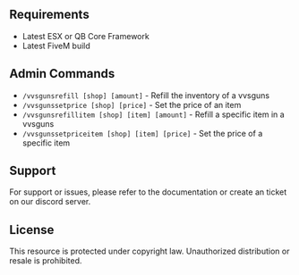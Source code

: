 ## Requirements

- Latest ESX or QB Core Framework
- Latest FiveM build

## Admin Commands

- `/vvsgunsrefill [shop] [amount]` - Refill the inventory of a vvsguns
- `/vvsgunssetprice [shop] [price]` - Set the price of an item
- `/vvsgunsrefillitem [shop] [item] [amount]` - Refill a specific item in a vvsguns
- `/vvsgunssetpriceitem [shop] [item] [price]` - Set the price of a specific item

## Support

For support or issues, please refer to the documentation or create an ticket on our discord server.

## License

This resource is protected under copyright law. Unauthorized distribution or resale is prohibited.
